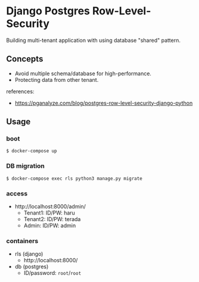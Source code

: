 Django Postgres Row-Level-Security
==================================

Building multi-tenant application with using database "shared" pattern.

## Concepts

* Avoid multiple schema/database for high-performance.
* Protecting data from other tenant.

references:

* https://pganalyze.com/blog/postgres-row-level-security-django-python

## Usage

### boot

```
$ docker-compose up
```
### DB migration

```
$ docker-compose exec rls python3 manage.py migrate
```

### access

* http://localhost:8000/admin/
    * Tenant1: ID/PW: haru
    * Tenant2: ID/PW: terada
    * Admin: ID/PW: admin

### containers

* rls (django)
    * http://localhost:8000/
* db (postgres)
    * ID/password: `root`/`root`
